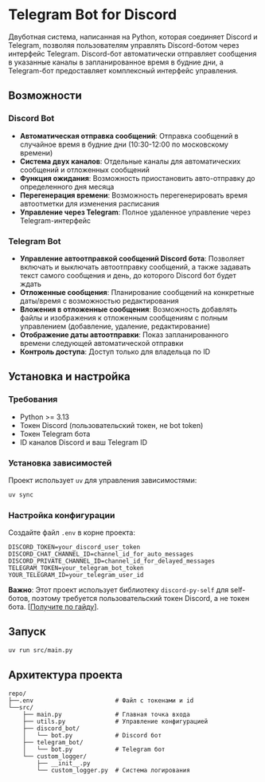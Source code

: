 # Telegram Bot for Discord

Двуботная система, написанная на Python, которая соединяет Discord и Telegram, позволяя пользователям управлять Discord-ботом через интерфейс Telegram. Discord-бот автоматически отправляет сообщения в указанные каналы в запланированное время в будние дни, а Telegram-бот предоставляет комплексный интерфейс управления.

## Возможности

### Discord Bot
- **Автоматическая отправка сообщений**: Отправка сообщений в случайное время в будние дни (10:30-12:00 по московскому времени)
- **Система двух каналов**: Отдельные каналы для автоматических сообщений и отложенных сообщений
- **Функция ожидания**: Возможность приостановить авто-отправку до определенного дня месяца
- **Перегенерация времени**: Возможность перегенерировать время автоотметки для изменения расписания
- **Управление через Telegram**: Полное удаленное управление через Telegram-интерфейс

### Telegram Bot
- **Управление автоотправкой сообщений Discord бота**: Позволяет включать и выключать автоотправку сообщений, а также задавать текст самого сообщения и день, до которого Discord бот будет ждать
- **Отложенные сообщения**: Планирование сообщений на конкретные даты/время с возможностью редактирования
- **Вложения в отложенные сообщения**: Возможность добавлять файлы и изображения к отложенным сообщениям с полным управлением (добавление, удаление, редактирование)
- **Отображение даты автоотправки**: Показ запланированного времени следующей автоматической отправки
- **Контроль доступа**: Доступ только для владельца по ID

## Установка и настройка

### Требования
- Python >= 3.13
- Токен Discord (пользовательский токен, не bot token)
- Токен Telegram бота
- ID каналов Discord и ваш Telegram ID

### Установка зависимостей

Проект использует `uv` для управления зависимостями:

```bash
uv sync
```

### Настройка конфигурации

Создайте файл `.env` в корне проекта:

```env
DISCORD_TOKEN=your_discord_user_token
DISCORD_CHAT_CHANNEL_ID=channel_id_for_auto_messages
DISCORD_PRIVATE_CHANNEL_ID=channel_id_for_delayed_messages
TELEGRAM_TOKEN=your_telegram_bot_token
YOUR_TELEGRAM_ID=your_telegram_user_id
```

**Важно**: Этот проект использует библиотеку `discord-py-self` для self-ботов, поэтому требуется пользовательский токен Discord, а не токен бота. [[Получите по гайду](https://www.youtube.com/watch?v=ECHX8iZeC6o)].

## Запуск

```bash
uv run src/main.py
```

## Архитектура проекта

```
repo/
├──.env                       # Файл с токенами и id
└──src/
    ├── main.py               # Главная точка входа
    ├── utils.py              # Управление конфигурацией
    ├── discord_bot/
    │   └── bot.py            # Discord бот
    ├── telegram_bot/
    │   └── bot.py            # Telegram бот
    └── custom_logger/
        ├── __init__.py
        └── custom_logger.py  # Система логирования
```
